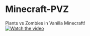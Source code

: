 # Minecraft-PVZ
Plants vs Zombies in Vanilla Minecraft!   
[![Watch the video](https://img.youtube.com/vi/pYdFIb5ygnA/maxresdefault.jpg)](https://www.youtube.com/watch?v=pYdFIb5ygnA)  
